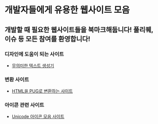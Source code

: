 # 개발자들에게 유용한 웹사이트 모음
개발할 때 필요한 웹사이트들을 북마크해둡니다! 풀리퀘, 이슈 등 모든 참여를 환영합니다!
---
### 디자인에 도움이 되는 사이트
- [무의미한 텍스트 생성기](http://hangul.thefron.me)
### 변환 사이트
- [HTML을 PUG로 변환하는 사이트](https://html2pug.com/)
### 아이콘 관련 사이트
- [Unicode 아이콘 모음 사이트](https://unicode-table.com/kr/)